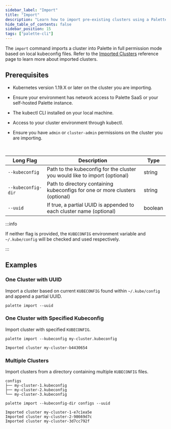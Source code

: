 ```yaml
---
sidebar_label: "Import"
title: "Import"
description: "Learn how to import pre-existing clusters using a Palette CLI command."
hide_table_of_contents: false
sidebar_position: 15
tags: ["palette-cli"]
---
```


The `import` command imports a cluster into Palette in full permission mode based on local kubeconfig files. Refer to
the [Imported Clusters](../../clusters/imported-clusters/cluster-import.md) reference page to learn more about imported
clusters.

## Prerequisites

- Kubernetes version 1.19.X or later on the cluster you are importing.

- Ensure your environment has network access to Palette SaaS or your self-hosted Palette instance.

- The kubectl CLI installed on your local machine.

- Access to your cluster environment through kubectl.

- Ensure you have `admin` or `cluster-admin` permissions on the cluster you are importing.

<br />

| **Long Flag**      | **Description**                                                              | **Type** |
| ------------------ | ---------------------------------------------------------------------------- | -------- |
| `--kubeconfig`     | Path to the kubeconfig for the cluster you would like to import (optional)   | string   |
| `--kubeconfig-dir` | Path to directory containing kubeconfigs for one or more clusters (optional) | string   |
| `--uuid`           | If true, a partial UUID is appended to each cluster name (optional)          | boolean  |

:::info

If neither flag is provided, the `KUBECONFIG` environment variable and `~/.kube/config` will be checked and used
respectively.

:::

## Examples

### One Cluster with UUID

Import a cluster based on current `KUBECONFIG` found within `~/.kube/config` and append a partial UUID.

```shell
palette import --uuid
```

### One Cluster with Specified Kubeconfig

Import cluster with specified `KUBECONFIG`.

```shell
palette import --kubeconfig my-cluster.kubeconfig
```

```shell hideClipboard
Imported cluster my-cluster-b4430654
```

### Multiple Clusters

Import clusters from a directory containing multiple `KUBECONFIG` files.

```shell hideClipboard
configs
├── my-cluster-1.kubeconfig
├── my-cluster-2.kubeconfig
└── my-cluster-3.kubeconfig
```

```shell
palette import --kubeconfig-dir configs --uuid
```

```shell hideClipboard
Imported cluster my-cluster-1-e7c1ea5e
Imported cluster my-cluster-2-98669d7c
Imported cluster my-cluster-3d7cc792f
```
